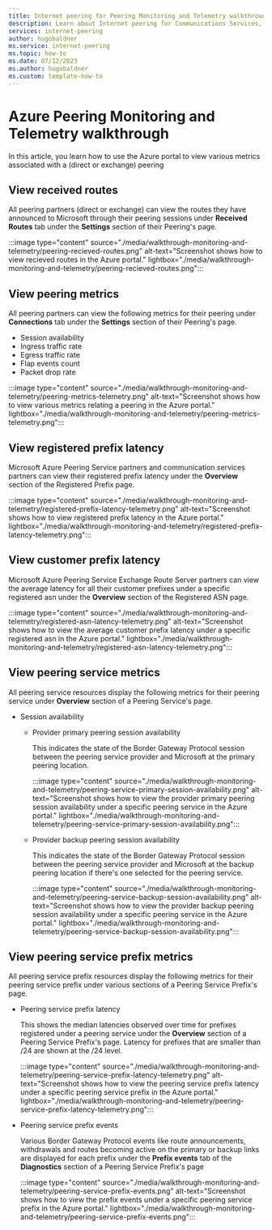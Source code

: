 ```yaml
---
title: Internet peering for Peering Monitoring and Telemetry walkthrough
description: Learn about Internet peering for Communications Services, its requirements, the steps to establish direct interconnect, and how to register and activate a prefix.
services: internet-peering
author: hugobaldner
ms.service: internet-peering
ms.topic: how-to
ms.date: 07/12/2023
ms.author: hugobaldner
ms.custom: template-how-to
---
```


# Azure Peering Monitoring and Telemetry walkthrough

In this article, you learn how to use the Azure portal to view various metrics associated with a (direct or exchange) peering

## View received routes

All peering partners (direct or exchange) can view the routes they have announced to Microsoft through their peering sessions under **Received Routes** tab under the **Settings** section  of their Peering's page. 

:::image type="content" source="./media/walkthrough-monitoring-and-telemetry/peering-recieved-routes.png" alt-text="Screenshot shows how to view recieved routes in the Azure portal." lightbox="./media/walkthrough-monitoring-and-telemetry/peering-recieved-routes.png":::

## View peering metrics

All peering partners can view the following metrics for their peering under **Connections** tab under the **Settings** section  of their Peering's page. 

-  Session availability
-  Ingress traffic rate 
-  Egress traffic rate
-  Flap events count 
-  Packet drop rate 

:::image type="content" source="./media/walkthrough-monitoring-and-telemetry/peering-metrics-telemetry.png" alt-text="Screenshot shows how to view various metrics relating a peering in the Azure portal." lightbox="./media/walkthrough-monitoring-and-telemetry/peering-metrics-telemetry.png":::

## View registered prefix latency

Microsoft Azure Peering Service partners and communication services partners can view their registered prefix latency under the **Overview** section of the Registered Prefix page.

:::image type="content" source="./media/walkthrough-monitoring-and-telemetry/registered-prefix-latency-telemetry.png" alt-text="Screenshot shows how to view registered prefix latency in the Azure portal." lightbox="./media/walkthrough-monitoring-and-telemetry/registered-prefix-latency-telemetry.png":::

## View customer prefix latency

Microsoft Azure Peering Service Exchange Route Server partners can view the average latency for all their customer prefixes under a specific registered asn under the **Overview** section of the Registered ASN page.

:::image type="content" source="./media/walkthrough-monitoring-and-telemetry/registered-asn-latency-telemetry.png" alt-text="Screenshot shows how to view the average customer prefix latency under a specific registered asn in the Azure portal." lightbox="./media/walkthrough-monitoring-and-telemetry/registered-asn-latency-telemetry.png":::

## View peering service metrics

All peering service resources display the following metrics for their peering service under **Overview** section of a Peering Service's page. 

-  Session availability
    - Provider primary peering session availability

        This indicates the state of the Border Gateway Protocol session between the peering service provider and Microsoft at the primary peering location.

        :::image type="content" source="./media/walkthrough-monitoring-and-telemetry/peering-service-primary-session-availability.png" alt-text="Screenshot shows how to view the provider primary peering session availability under a specific peering service in the Azure portal." lightbox="./media/walkthrough-monitoring-and-telemetry/peering-service-primary-session-availability.png":::

    - Provider backup  peering session availability

        This indicates the state of the Border Gateway Protocol session between the peering service provider and Microsoft at the backup peering location if there's one selected for the peering service.

        :::image type="content" source="./media/walkthrough-monitoring-and-telemetry/peering-service-backup-session-availability.png" alt-text="Screenshot shows how to view the provider backup peering session availability under a specific peering service in the Azure portal." lightbox="./media/walkthrough-monitoring-and-telemetry/peering-service-backup-session-availability.png":::

## View peering service prefix metrics

All peering service prefix resources display the following metrics for their peering service prefix under various sections of a Peering Service Prefix's page. 

- Peering service prefix latency

    This shows the median latencies observed over time for prefixes registered under a peering service under the **Overview** section of a Peering Service Prefix's page. Latency for prefixes that are smaller than /24 are shown at the /24 level. 

    :::image type="content" source="./media/walkthrough-monitoring-and-telemetry/peering-service-prefix-latency-telemetry.png" alt-text="Screenshot shows how to view the peering service prefix latency under a specific peering service prefix in the Azure portal." lightbox="./media/walkthrough-monitoring-and-telemetry/peering-service-prefix-latency-telemetry.png":::

- Peering service prefix events

    Various Border Gateway Protocol events like route announcements, withdrawals and routes becoming active on the primary or backup links are displayed for each prefix under the **Prefix events** tab of the **Diagnostics** section of a Peering Service Prefix's page

    :::image type="content" source="./media/walkthrough-monitoring-and-telemetry/peering-service-prefix-events.png" alt-text="Screenshot shows how to view the prefix events under a specific peering service prefix in the Azure portal." lightbox="./media/walkthrough-monitoring-and-telemetry/peering-service-prefix-events.png":::